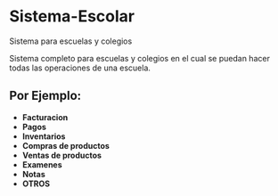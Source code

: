 # Sistema-Escolar
Sistema para escuelas y colegios 

Sistema completo para  escuelas y colegios  en el cual se puedan hacer todas
las operaciones de una escuela.

<h2> Por Ejemplo: </h2>

<ul><b><li>Facturacion</li> 
<li>Pagos</li> 
<li>Inventarios</li> 
<li>Compras de productos</li> 
<li>Ventas de productos</li> 
<li>Examenes</li>
<li>Notas</li> 
<li>OTROS </li></b></ul>
